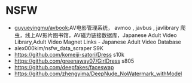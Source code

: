 # NSFW

- [guyueyingmu/avbook:](https://github.com/guyueyingmu/avbook)AV电影管理系统， avmoo , javbus , javlibrary 爬虫，线上AV影片图书馆，AV磁力链接数据库，Japanese Adult Video Library,Adult Video Magnet Links - Japanese Adult Video Database
- alex000kim/nsfw_data_scraper S9K
- https://github.com/komeiji-satori/Dress s10k
- https://github.com/greenaway07/GirlDress s805
- https://github.com/deepfakes/faceswap
- https://github.com/zhengyima/DeepNude_NoWatermark_withModel
